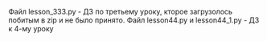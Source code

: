Файл lesson_333.py - ДЗ по третьему уроку, кторое загрузолось побитым в zip и не было принято.
Файл lesson44.py и lesson44_1.py - ДЗ к 4-му уроку
